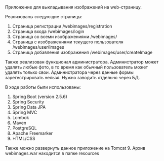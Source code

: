 Приложение для выкладывания изображений на web-страницу.

Реализованы следующие страницы:
1) Страница регистрации /webimages/registration
2) Страница входа /webimages/login
3) Страница со всеми изображениями /webimages/
4) Страница с изображениями текущего пользователя /webimages/user/images
5) Страница добавления изображения /webimages/user/createImage

Также реализован функционал администратора. Администратор может удалять любые фото, в то время как обычный пользователь может удалять только свои. Администратора через данные формы зарегестрировать нельзя. Нужно заводить отдельно через БД.

В ходе работы были использованы:
1) Spring Boot (version 2.5.6)
2) Spring Security
3) Spring Data JPA
4) Spring MVC
5) Lombok
6) Maven
7) PostgreSQL
8) Apache Freemarker
9) HTML/CSS

Также можно развернуть данное приложение на Tomcat 9. Архив webimages.war находится в папке resources

